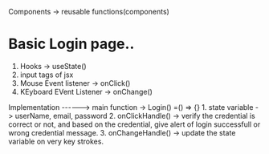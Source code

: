 Components -> reusable functions(components)

# Basic Login page..
1. Hooks -> useState()
2. input tags of jsx
3. Mouse Event listener -> onClick()
4. KEyboard EVent Listener -> onChange()

Implementation ------>
    main function ->  Login() =() => {}
    1. state variable -> userName, email, password
    2. onClickHandle() -> verify the credential is correct or not, and based on the credential, give alert of login successfull or
                           wrong  credential message.
    3. onChangeHandle() -> update the state variable on very key strokes.

    

    